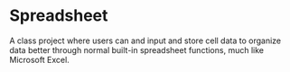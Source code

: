 # Spreadsheet
A class project where users can and input and store cell data to organize data better through normal built-in spreadsheet functions, much like Microsoft Excel.
